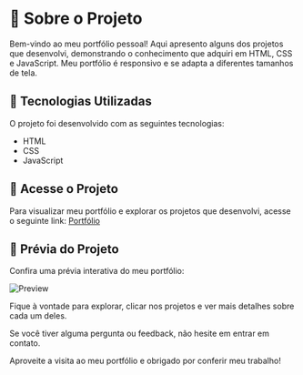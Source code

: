 # :rocket: Sobre o Projeto

Bem-vindo ao meu portfólio pessoal! Aqui apresento alguns dos projetos que desenvolvi, demonstrando o conhecimento que adquiri em HTML, CSS e JavaScript. Meu portfólio é responsivo e se adapta a diferentes tamanhos de tela.

## :rocket: Tecnologias Utilizadas

O projeto foi desenvolvido com as seguintes tecnologias:

- HTML
- CSS
- JavaScript

## :rocket: Acesse o Projeto

Para visualizar meu portfólio e explorar os projetos que desenvolvi, acesse o seguinte link: [Portfólio](https://dev-paixao.github.io/portfolio/)

## :rocket: Prévia do Projeto

Confira uma prévia interativa do meu portfólio:

![Preview](./img/preview.gif)

Fique à vontade para explorar, clicar nos projetos e ver mais detalhes sobre cada um deles.

Se você tiver alguma pergunta ou feedback, não hesite em entrar em contato.

Aproveite a visita ao meu portfólio e obrigado por conferir meu trabalho!
